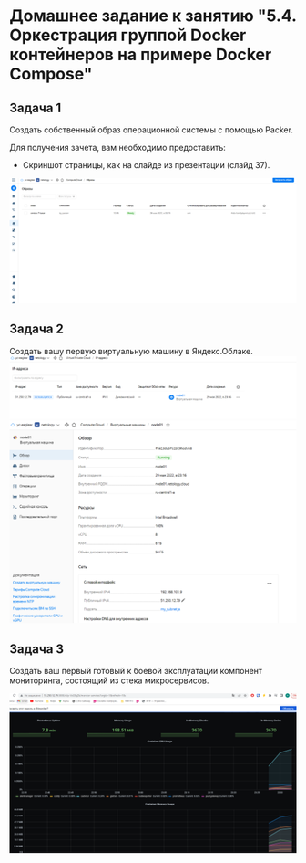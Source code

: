 # Домашнее задание к занятию "5.4. Оркестрация группой Docker контейнеров на примере Docker Compose"

## Задача 1

Создать собственный образ операционной системы с помощью Packer.

Для получения зачета, вам необходимо предоставить:
- Скриншот страницы, как на слайде из презентации (слайд 37).

![alt text](https://github.com/nikolaybelorusov/devops-netology/blob/main/sysadm-homeworks/5.4/1.PNG)

## Задача 2

Создать вашу первую виртуальную машину в Яндекс.Облаке.
![alt text](https://github.com/nikolaybelorusov/devops-netology/blob/main/sysadm-homeworks/5.4/4.PNG)
![alt text](https://github.com/nikolaybelorusov/devops-netology/blob/main/sysadm-homeworks/5.4/5.PNG)
## Задача 3

Создать ваш первый готовый к боевой эксплуатации компонент мониторинга, состоящий из стека микросервисов.

![alt text](https://github.com/nikolaybelorusov/devops-netology/blob/main/sysadm-homeworks/5.4/6.PNG)

